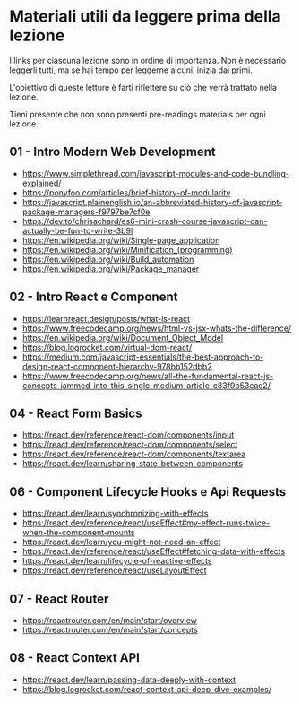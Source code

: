 # Materiali utili da leggere prima della lezione

I links per ciascuna lezione sono in ordine di importanza. Non è necessario leggerli tutti, ma se hai tempo per leggerne alcuni, inizia dai primi.

L'obiettivo di queste letture è farti riflettere su ciò che verrà trattato nella lezione.

Tieni presente che non sono presenti pre-readings materials per ogni lezione.

## 01 - Intro Modern Web Development

* https://www.simplethread.com/javascript-modules-and-code-bundling-explained/
* https://ponyfoo.com/articles/brief-history-of-modularity
* https://javascript.plainenglish.io/an-abbreviated-history-of-javascript-package-managers-f9797be7cf0e
* https://dev.to/chrisachard/es6-mini-crash-course-javascript-can-actually-be-fun-to-write-3b9l
* https://en.wikipedia.org/wiki/Single-page_application
* https://en.wikipedia.org/wiki/Minification_(programming)
* https://en.wikipedia.org/wiki/Build_automation
* https://en.wikipedia.org/wiki/Package_manager

## 02 - Intro React e Component

* https://learnreact.design/posts/what-is-react
* https://www.freecodecamp.org/news/html-vs-jsx-whats-the-difference/
* https://en.wikipedia.org/wiki/Document_Object_Model
* https://blog.logrocket.com/virtual-dom-react/
* https://medium.com/javascript-essentials/the-best-approach-to-design-react-component-hierarchy-978bb152dbb2
* https://www.freecodecamp.org/news/all-the-fundamental-react-js-concepts-jammed-into-this-single-medium-article-c83f9b53eac2/


## 04 - React Form Basics

* https://react.dev/reference/react-dom/components/input
* https://react.dev/reference/react-dom/components/select
* https://react.dev/reference/react-dom/components/textarea
* https://react.dev/learn/sharing-state-between-components

## 06 - Component Lifecycle Hooks e Api Requests

* https://react.dev/learn/synchronizing-with-effects
* https://react.dev/reference/react/useEffect#my-effect-runs-twice-when-the-component-mounts
* https://react.dev/learn/you-might-not-need-an-effect
* https://react.dev/reference/react/useEffect#fetching-data-with-effects
* https://react.dev/learn/lifecycle-of-reactive-effects
* https://react.dev/reference/react/useLayoutEffect

## 07 - React Router

* https://reactrouter.com/en/main/start/overview
* https://reactrouter.com/en/main/start/concepts

## 08 - React Context API

* https://react.dev/learn/passing-data-deeply-with-context
* https://blog.logrocket.com/react-context-api-deep-dive-examples/

